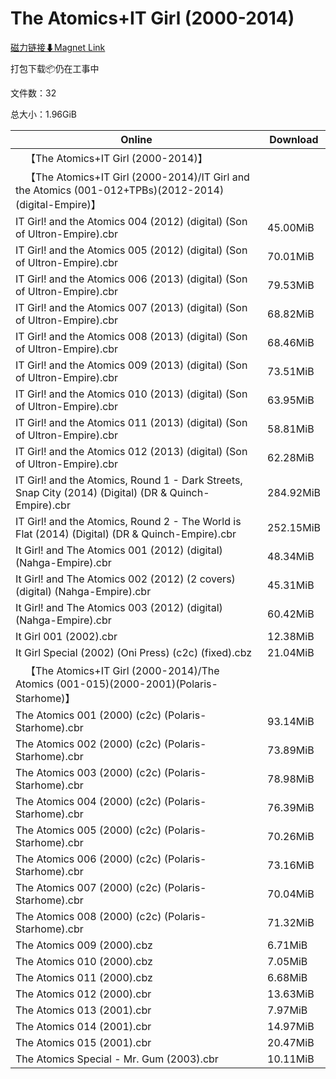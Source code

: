 # The Atomics+IT Girl (2000-2014)

[磁力链接⬇Magnet Link](magnet:?xt=urn:btih:2f66c062594424d3cb0627cbe4ab18eb4f39c1fe&dn=The%20Atomics%2BIT%20Girl%20%282000-2014%29)

打包下载📦仍在工事中

文件数：32

总大小：1.96GiB

Online | Download
--- | ---
&emsp;【The Atomics+IT Girl (2000-2014)】 | 
&emsp;【The Atomics+IT Girl (2000-2014)/IT Girl and the Atomics (001-012+TPBs)(2012-2014)(digital-Empire)】 | 
IT Girl! and the Atomics 004 (2012) (digital) (Son of Ultron-Empire).cbr | 45.00MiB
IT Girl! and the Atomics 005 (2012) (digital) (Son of Ultron-Empire).cbr | 70.01MiB
IT Girl! and the Atomics 006 (2013) (digital) (Son of Ultron-Empire).cbr | 79.53MiB
IT Girl! and the Atomics 007 (2013) (digital) (Son of Ultron-Empire).cbr | 68.82MiB
IT Girl! and the Atomics 008 (2013) (digital) (Son of Ultron-Empire).cbr | 68.46MiB
IT Girl! and the Atomics 009 (2013) (digital) (Son of Ultron-Empire).cbr | 73.51MiB
IT Girl! and the Atomics 010 (2013) (digital) (Son of Ultron-Empire).cbr | 63.95MiB
IT Girl! and the Atomics 011 (2013) (digital) (Son of Ultron-Empire).cbr | 58.81MiB
IT Girl! and the Atomics 012 (2013) (digital) (Son of Ultron-Empire).cbr | 62.28MiB
IT Girl! and the Atomics, Round 1 - Dark Streets, Snap City (2014) (Digital) (DR & Quinch-Empire).cbr | 284.92MiB
IT Girl! and the Atomics, Round 2 - The World is Flat (2014) (Digital) (DR & Quinch-Empire).cbr | 252.15MiB
It Girl! and The Atomics 001 (2012) (digital) (Nahga-Empire).cbr | 48.34MiB
It Girl! and The Atomics 002 (2012) (2 covers) (digital) (Nahga-Empire).cbr | 45.31MiB
It Girl! and The Atomics 003 (2012) (digital) (Nahga-Empire).cbr | 60.42MiB
It Girl 001 (2002).cbr | 12.38MiB
It Girl Special (2002) (Oni Press) (c2c) (fixed).cbz | 21.04MiB
&emsp;【The Atomics+IT Girl (2000-2014)/The Atomics (001-015)(2000-2001)(Polaris-Starhome)】 | 
The Atomics 001 (2000) (c2c) (Polaris-Starhome).cbr | 93.14MiB
The Atomics 002 (2000) (c2c) (Polaris-Starhome).cbr | 73.89MiB
The Atomics 003 (2000) (c2c) (Polaris-Starhome).cbr | 78.98MiB
The Atomics 004 (2000) (c2c) (Polaris-Starhome).cbr | 76.39MiB
The Atomics 005 (2000) (c2c) (Polaris-Starhome).cbr | 70.26MiB
The Atomics 006 (2000) (c2c) (Polaris-Starhome).cbr | 73.16MiB
The Atomics 007 (2000) (c2c) (Polaris-Starhome).cbr | 70.04MiB
The Atomics 008 (2000) (c2c) (Polaris-Starhome).cbr | 71.32MiB
The Atomics 009 (2000).cbz | 6.71MiB
The Atomics 010 (2000).cbz | 7.05MiB
The Atomics 011 (2000).cbz | 6.68MiB
The Atomics 012 (2000).cbr | 13.63MiB
The Atomics 013 (2001).cbr | 7.97MiB
The Atomics 014 (2001).cbr | 14.97MiB
The Atomics 015 (2001).cbr | 20.47MiB
The Atomics Special - Mr. Gum (2003).cbr | 10.11MiB